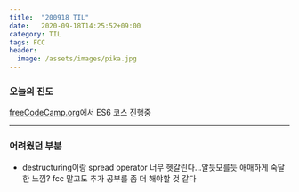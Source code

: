 ```yaml
---
title:  "200918 TIL"
date:   2020-09-18T14:25:52+09:00
category: TIL
tags: FCC
header:
  image: /assets/images/pika.jpg
---
```


<h3>오늘의 진도</h3>

[freeCodeCamp.org](https://www.freecodecamp.org/)에서 ES6 코스 진행중

<hr>

<h3>어려웠던 부분</h3>

 - destructuring이랑 spread operator 너무 헷갈린다...알듯모를듯 애매하게 숙달한 느낌? fcc 말고도 추가 공부를 좀 더 해야할 것 같다